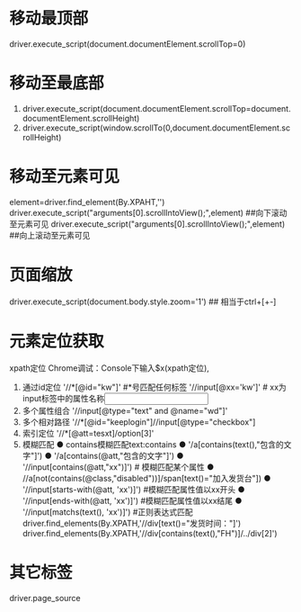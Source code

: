 # 移动最顶部
driver.execute_script(document.documentElement.scrollTop=0)
# 移动至最底部
1. driver.execute_script(document.documentElement.scrollTop=document.documentElement.scrollHeight)
2. driver.execute_script(window.scrollTo(0,document.documentElement.scrollHeight)
# 移动至元素可见
element=driver.find_element(By.XPAHT,'')
driver.execute_script("arguments[0].scrollIntoView();",element) ##向下滚动至元素可见
driver.execute_script("arguments[0].scrollIntoView();",element) ##向上滚动至元素可见

# 页面缩放
driver.execute_script(document.body.style.zoom='1') ## 相当于ctrl+[+-]
# 元素定位获取
xpath定位
Chrome调试：Console下输入$x(xpath定位),
1. 通过id定位
'//*[@id="kw"]'   #*号匹配任何标签
'//input[@xx='kw']'   # xx为input标签中的属性名称<input xx=kw> </input>
2. 多个属性组合
'//input[@type="text" and @name="wd"]'
3. 多个相对路径
'//*[@id="keeplogin"]//input[@type="checkbox"]
4. 索引定位
'//*[@att=tesxt]/option[3]'
5. 模糊匹配
● contains模糊匹配text:contains
● '/a[contains(text(),"包含的文字"]')
● '/a[contains(@att,"包含的文字"]')
● '//input[contains(@att,"xx")]')  # 模糊匹配某个属性
● //a[not(contains(@class,"disabled"))]/span[text()="加入发货台"])
● '//input[starts-with(@att, 'xx')]') #模糊匹配属性值以xx开头
● '//input[ends-with(@att, 'xx')]') #模糊匹配属性值以xx结尾
● '//input[matchs(text(), 'xx')]')   #正则表达式匹配
driver.find_elements(By.XPATH,'//div[text()="发货时间："]')
driver.find_elements(By.XPATH,'//div[contains(text(),"FH")]/../div[2]')

# 其它标签
driver.page_source
